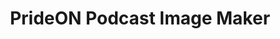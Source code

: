 ---
layout: image-maker
form-fields: pride-on--podcast
title: "PrideON Podcast Image Maker"
excerpt: "Use this tool to create digital assets for the PrideON Podcast."
permalink: /pride-on/podcast
---